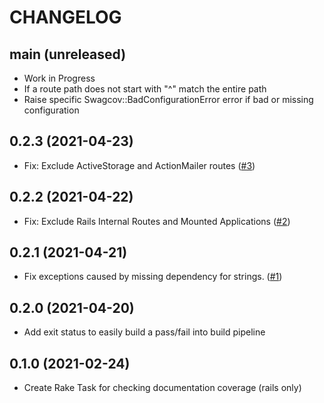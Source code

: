 # CHANGELOG
## main (unreleased)
- Work in Progress
- If a route path does not start with "^" match the entire path
- Raise specific Swagcov::BadConfigurationError error if bad or missing configuration

## 0.2.3 (2021-04-23)
- Fix: Exclude ActiveStorage and ActionMailer routes ([#3](https://github.com/smridge/swagcov/pull/3))

## 0.2.2 (2021-04-22)
- Fix: Exclude Rails Internal Routes and Mounted Applications ([#2](https://github.com/smridge/swagcov/pull/2))

## 0.2.1 (2021-04-21)
- Fix exceptions caused by missing dependency for strings. ([#1](https://github.com/smridge/swagcov/pull/1))
## 0.2.0 (2021-04-20)
- Add exit status to easily build a pass/fail into build pipeline

## 0.1.0 (2021-02-24)
- Create Rake Task for checking documentation coverage (rails only)
